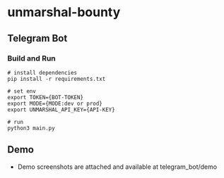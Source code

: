 # unmarshal-bounty

## Telegram Bot

### Build and Run

```
# install dependencies
pip install -r requirements.txt

# set env
export TOKEN={BOT-TOKEN}
export MODE={MODE:dev or prod}
export UNMARSHAL_API_KEY={API-KEY}

# run
python3 main.py
```

## Demo

- Demo screenshots are attached and available at telegram_bot/demo
